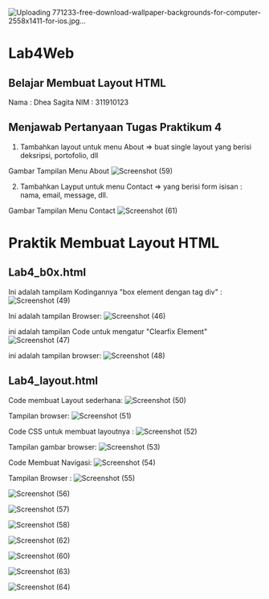 ![Uploading 771233-free-download-wallpaper-backgrounds-for-computer-2558x1411-for-ios.jpg…]()
# Lab4Web
## Belajar Membuat Layout HTML

Nama : Dhea Sagita
NIM : 311910123

## Menjawab Pertanyaan Tugas Praktikum 4
1. Tambahkan layout untuk menu About => buat single layout yang berisi deksripsi, portofolio, dll

Gambar Tampilan Menu About
![Screenshot (59)](https://user-images.githubusercontent.com/81453793/115874865-d1e90800-a46e-11eb-8cf9-b250af154ef7.png)


2. Tambahkan Layput untuk menu Contact => yang berisi form isisan : nama, email, message, dll.

Gambar Tampilan Menu Contact
![Screenshot (61)](https://user-images.githubusercontent.com/81453793/115874922-e3caab00-a46e-11eb-8cae-fd62f42fcf79.png)


# Praktik Membuat Layout HTML
## Lab4_b0x.html

Ini adalah tampilam Kodingannya "box element dengan tag div" :
![Screenshot (49)](https://user-images.githubusercontent.com/81453793/115727627-fa5cfd80-a3ad-11eb-9b71-c683050b2fb5.png)


Ini adalah tampilan Browser:
![Screenshot (46)](https://user-images.githubusercontent.com/81453793/115721532-56248800-a3a8-11eb-87f5-0dad3daccdc0.png)

ini adalah tampilan Code untuk mengatur "Clearfix Element"
![Screenshot (47)](https://user-images.githubusercontent.com/81453793/115727786-24aebb00-a3ae-11eb-833a-4aa6708ab580.png)

ini adalah tampilan browser:
![Screenshot (48)](https://user-images.githubusercontent.com/81453793/115727906-3beda880-a3ae-11eb-8d1b-8ba76aa29d85.png)

## Lab4_layout.html

Code membuat Layout sederhana:
![Screenshot (50)](https://user-images.githubusercontent.com/81453793/115730802-cdf6b080-a3b0-11eb-9f54-670a66e13389.png)

Tampilan browser:
![Screenshot (51)](https://user-images.githubusercontent.com/81453793/115731066-08604d80-a3b1-11eb-9079-38cf608c0f47.png)

Code CSS untuk membuat layoutnya :
![Screenshot (52)](https://user-images.githubusercontent.com/81453793/115732611-51fd6800-a3b2-11eb-860a-13d71ef379ba.png)

Tampilan gambar browser:
![Screenshot (53)](https://user-images.githubusercontent.com/81453793/115732738-735e5400-a3b2-11eb-83e2-fcc2033a0107.png)

Code Membuat Navigasi:
![Screenshot (54)](https://user-images.githubusercontent.com/81453793/115733359-026b6c00-a3b3-11eb-9978-060b2bcccdc5.png)

Tampilan Browser :
![Screenshot (55)](https://user-images.githubusercontent.com/81453793/115733429-1616d280-a3b3-11eb-8ad4-d68a67bfa58e.png)

![Screenshot (56)](https://user-images.githubusercontent.com/81453793/115875075-0b217800-a46f-11eb-8d73-0c2dcbc68392.png)

![Screenshot (57)](https://user-images.githubusercontent.com/81453793/115875085-0ceb3b80-a46f-11eb-97f7-dde36e0719d1.png)

![Screenshot (58)](https://user-images.githubusercontent.com/81453793/115875096-0eb4ff00-a46f-11eb-912e-5235967952d9.png)

![Screenshot (62)](https://user-images.githubusercontent.com/81453793/115876862-052c9680-a471-11eb-94a0-6dc24c19a843.png)

![Screenshot (60)](https://user-images.githubusercontent.com/81453793/115876926-18d7fd00-a471-11eb-83af-474dc3469d49.png)

![Screenshot (63)](https://user-images.githubusercontent.com/81453793/115876955-2097a180-a471-11eb-812c-fc84b68c0c99.png)

![Screenshot (64)](https://user-images.githubusercontent.com/81453793/115876961-21c8ce80-a471-11eb-9eee-99bb6f50a31c.png)





